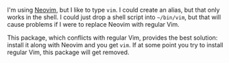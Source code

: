 I'm using [Neovim][], but I like to type `vim`. I could create an alias, but that only works in the shell. I could just drop a shell script into `~/bin/vim`, but that will cause problems if I were to replace Neovim with regular Vim.

This package, which conflicts with regular Vim, provides the best solution: install it along with Neovim and you get `vim`. If at some point you try to install regular Vim, this package will get removed.

[neovim]: https://neovim.io/
